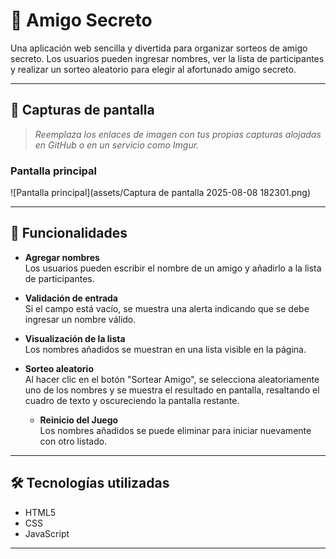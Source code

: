 # 🎁 Amigo Secreto

Una aplicación web sencilla y divertida para organizar sorteos de amigo secreto. Los usuarios pueden ingresar nombres, ver la lista de participantes y realizar un sorteo aleatorio para elegir al afortunado amigo secreto.

---

## 📸 Capturas de pantalla

> _Reemplaza los enlaces de imagen con tus propias capturas alojadas en GitHub o en un servicio como Imgur._

### Pantalla principal
![Pantalla principal](assets/Captura de pantalla 2025-08-08 182301.png)

---

## 🚀 Funcionalidades

- **Agregar nombres**  
  Los usuarios pueden escribir el nombre de un amigo y añadirlo a la lista de participantes.

- **Validación de entrada**  
  Si el campo está vacío, se muestra una alerta indicando que se debe ingresar un nombre válido.

- **Visualización de la lista**  
  Los nombres añadidos se muestran en una lista visible en la página.

- **Sorteo aleatorio**  
  Al hacer clic en el botón "Sortear Amigo", se selecciona aleatoriamente uno de los nombres y se muestra el resultado en pantalla, resaltando el cuadro de texto y oscureciendo la pantalla restante.

  - **Reinicio del Juego**  
  Los nombres añadidos se puede eliminar para iniciar nuevamente con otro listado.

---

## 🛠️ Tecnologías utilizadas

- HTML5  
- CSS
- JavaScript

---

